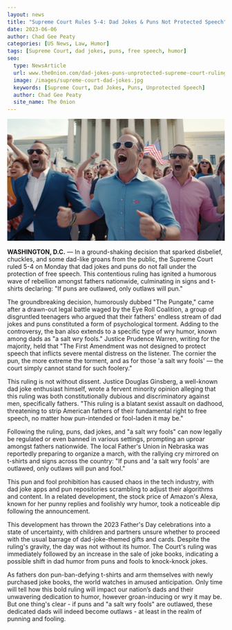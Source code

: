 ```yaml
---
layout: news
title: "Supreme Court Rules 5-4: Dad Jokes & Puns Not Protected Speech"
date: 2023-06-06
author: Chad Gee Peaty
categories: [US News, Law, Humor]
tags: [Supreme Court, dad jokes, puns, free speech, humor]
seo:
  type: NewsArticle
  url: www.the0nion.com/dad-jokes-puns-unprotected-supreme-court-ruling-outlaws-to-pun-2023.html
  image: /images/supreme-court-dad-jokes.jpg
  keywords: [Supreme Court, Dad Jokes, Puns, Unprotected Speech]
  author: Chad Gee Peaty
  site_name: The 0nion
---
```

![Punsters Protesting the Supreme Court ](/images/supreme-court-dad-jokes.png)

**WASHINGTON, D.C.** — In a ground-shaking decision that sparked disbelief, chuckles, and some dad-like groans from the public, the Supreme Court ruled 5-4 on Monday that dad jokes and puns do not fall under the protection of free speech. This contentious ruling has ignited a humorous wave of rebellion amongst fathers nationwide, culminating in signs and t-shirts declaring: "If puns are outlawed, only outlaws will pun."

The groundbreaking decision, humorously dubbed "The Pungate," came after a drawn-out legal battle waged by the Eye Roll Coalition, a group of disgruntled teenagers who argued that their fathers' endless stream of dad jokes and puns constituted a form of psychological torment. Adding to the controversy, the ban also extends to a specific type of wry humor, known among dads as "a salt wry fools." Justice Prudence Warren, writing for the majority, held that "The First Amendment was not designed to protect speech that inflicts severe mental distress on the listener. The cornier the pun, the more extreme the torment, and as for those 'a salt wry fools' — the court simply cannot stand for such foolery."

This ruling is not without dissent. Justice Douglas Ginsberg, a well-known dad joke enthusiast himself, wrote a fervent minority opinion alleging that this ruling was both constitutionally dubious and discriminatory against men, specifically fathers. "This ruling is a blatant sexist assault on dadhood, threatening to strip American fathers of their fundamental right to free speech, no matter how pun-intended or fool-laden it may be."

Following the ruling, puns, dad jokes, and "a salt wry fools" can now legally be regulated or even banned in various settings, prompting an uproar amongst fathers nationwide. The local Father's Union in Nebraska was reportedly preparing to organize a march, with the rallying cry mirrored on t-shirts and signs across the country: "If puns and 'a salt wry fools' are outlawed, only outlaws will pun and fool."

This pun and fool prohibition has caused chaos in the tech industry, with dad joke apps and pun repositories scrambling to adjust their algorithms and content. In a related development, the stock price of Amazon's Alexa, known for her punny replies and foolishly wry humor, took a noticeable dip following the announcement.

This development has thrown the 2023 Father's Day celebrations into a state of uncertainty, with children and partners unsure whether to proceed with the usual barrage of dad-joke-themed gifts and cards. Despite the ruling's gravity, the day was not without its humor. The Court's ruling was immediately followed by an increase in the sale of joke books, indicating a possible shift in dad humor from puns and fools to knock-knock jokes.

As fathers don pun-ban-defying t-shirts and arm themselves with newly purchased joke books, the world watches in amused anticipation. Only time will tell how this bold ruling will impact our nation’s dads and their unwavering dedication to humor, however groan-inducing or wry it may be. But one thing's clear - if puns and "a salt wry fools" are outlawed, these dedicated dads will indeed become outlaws - at least in the realm of punning and fooling.
